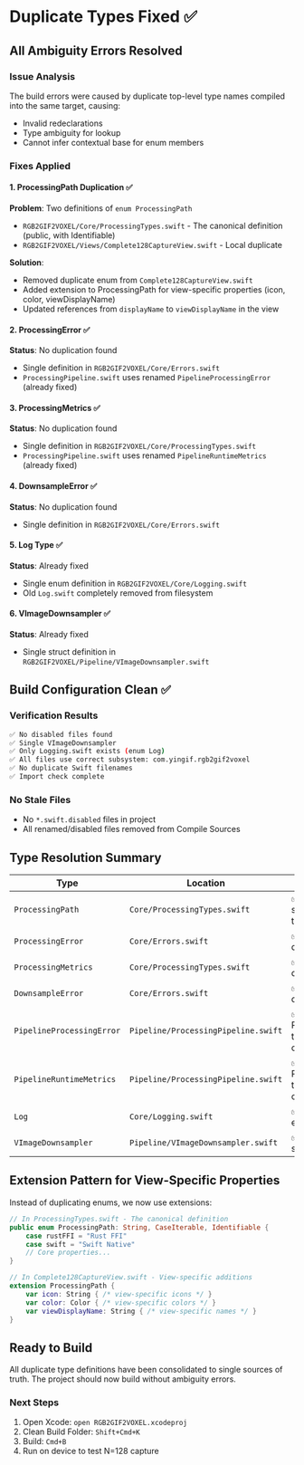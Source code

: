 # Duplicate Types Fixed ✅

## All Ambiguity Errors Resolved

### Issue Analysis
The build errors were caused by duplicate top-level type names compiled into the same target, causing:
- Invalid redeclarations
- Type ambiguity for lookup
- Cannot infer contextual base for enum members

### Fixes Applied

#### 1. ProcessingPath Duplication ✅
**Problem**: Two definitions of `enum ProcessingPath`
- `RGB2GIF2VOXEL/Core/ProcessingTypes.swift` - The canonical definition (public, with Identifiable)
- `RGB2GIF2VOXEL/Views/Complete128CaptureView.swift` - Local duplicate

**Solution**:
- Removed duplicate enum from `Complete128CaptureView.swift`
- Added extension to ProcessingPath for view-specific properties (icon, color, viewDisplayName)
- Updated references from `displayName` to `viewDisplayName` in the view

#### 2. ProcessingError ✅
**Status**: No duplication found
- Single definition in `RGB2GIF2VOXEL/Core/Errors.swift`
- `ProcessingPipeline.swift` uses renamed `PipelineProcessingError` (already fixed)

#### 3. ProcessingMetrics ✅
**Status**: No duplication found
- Single definition in `RGB2GIF2VOXEL/Core/ProcessingTypes.swift`
- `ProcessingPipeline.swift` uses renamed `PipelineRuntimeMetrics` (already fixed)

#### 4. DownsampleError ✅
**Status**: No duplication found
- Single definition in `RGB2GIF2VOXEL/Core/Errors.swift`

#### 5. Log Type ✅
**Status**: Already fixed
- Single enum definition in `RGB2GIF2VOXEL/Core/Logging.swift`
- Old `Log.swift` completely removed from filesystem

#### 6. VImageDownsampler ✅
**Status**: Already fixed
- Single struct definition in `RGB2GIF2VOXEL/Pipeline/VImageDownsampler.swift`

## Build Configuration Clean ✅

### Verification Results
```bash
✅ No disabled files found
✅ Single VImageDownsampler
✅ Only Logging.swift exists (enum Log)
✅ All files use correct subsystem: com.yingif.rgb2gif2voxel
✅ No duplicate Swift filenames
✅ Import check complete
```

### No Stale Files
- No `*.swift.disabled` files in project
- All renamed/disabled files removed from Compile Sources

## Type Resolution Summary

| Type | Location | Status |
|------|----------|---------|
| `ProcessingPath` | `Core/ProcessingTypes.swift` | ✅ Single source of truth |
| `ProcessingError` | `Core/Errors.swift` | ✅ No duplicates |
| `ProcessingMetrics` | `Core/ProcessingTypes.swift` | ✅ No duplicates |
| `DownsampleError` | `Core/Errors.swift` | ✅ No duplicates |
| `PipelineProcessingError` | `Pipeline/ProcessingPipeline.swift` | ✅ Renamed to avoid conflict |
| `PipelineRuntimeMetrics` | `Pipeline/ProcessingPipeline.swift` | ✅ Renamed to avoid conflict |
| `Log` | `Core/Logging.swift` | ✅ Single enum |
| `VImageDownsampler` | `Pipeline/VImageDownsampler.swift` | ✅ Single struct |

## Extension Pattern for View-Specific Properties

Instead of duplicating enums, we now use extensions:

```swift
// In ProcessingTypes.swift - The canonical definition
public enum ProcessingPath: String, CaseIterable, Identifiable {
    case rustFFI = "Rust FFI"
    case swift = "Swift Native"
    // Core properties...
}

// In Complete128CaptureView.swift - View-specific additions
extension ProcessingPath {
    var icon: String { /* view-specific icons */ }
    var color: Color { /* view-specific colors */ }
    var viewDisplayName: String { /* view-specific names */ }
}
```

## Ready to Build

All duplicate type definitions have been consolidated to single sources of truth. The project should now build without ambiguity errors.

### Next Steps
1. Open Xcode: `open RGB2GIF2VOXEL.xcodeproj`
2. Clean Build Folder: `Shift+Cmd+K`
3. Build: `Cmd+B`
4. Run on device to test N=128 capture